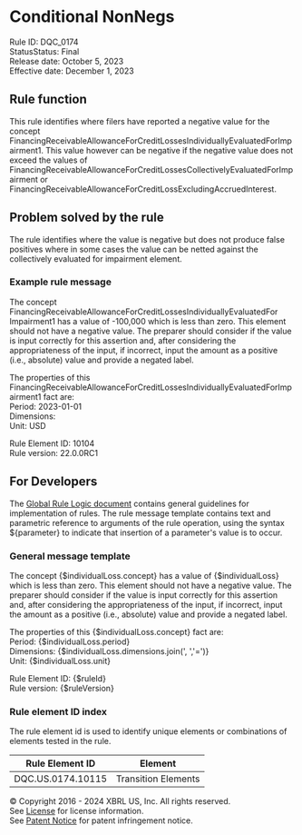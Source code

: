 # Conditional NonNegs  
Rule ID: DQC_0174  
StatusStatus: Final  
Release date: October 5, 2023  
Effective date: December 1, 2023  
  
## Rule function
This rule identifies where filers have reported a negative value for the concept FinancingReceivableAllowanceForCreditLossesIndividuallyEvaluatedForImpairment1. This value however can be negative if the negative value does not exceed the values of FinancingReceivableAllowanceForCreditLossesCollectivelyEvaluatedForImpairment or FinancingReceivableAllowanceForCreditLossExcludingAccruedInterest.

## Problem solved by the rule  
The rule identifies where the value is negative but does not produce false positives where in some cases the value can be netted against the collectively evaluated for impairment  element.    

### Example rule message
The concept FinancingReceivableAllowanceForCreditLossesIndividuallyEvaluatedFor Impairment1 has a value of -100,000 which is less than zero. This element should not have a negative value. The preparer should consider if the value is input correctly for this assertion and, after considering the appropriateness of the input, if incorrect, input the amount as a positive (i.e., absolute) value and provide a negated label.  

The properties of this FinancingReceivableAllowanceForCreditLossesIndividuallyEvaluatedForImpairment1 fact are:  
Period: 2023-01-01  
Dimensions:  
Unit: USD  

Rule Element ID: 10104  
Rule version: 22.0.0RC1

## For Developers  
The [Global Rule Logic document](https://github.com/DataQualityCommittee/dqc_us_rules/blob/master/docs/GlobalRuleLogic.md) contains general guidelines for implementation of rules. The rule message template contains text and parametric reference to arguments of the rule operation, using the syntax ${parameter} to indicate that insertion of a parameter's value is to occur. 

### General message template
The concept {$individualLoss.concept} has a value of {$individualLoss} which is less than zero. This element should not have a negative value. The preparer should consider if the value is input correctly for this assertion and, after considering the appropriateness of the input, if incorrect, input the amount as a positive (i.e., absolute) value and provide a negated label.  

The properties of this {$individualLoss.concept} fact are:  
Period: {$individualLoss.period}  
Dimensions: {$individualLoss.dimensions.join(', ','=')}  
Unit: {$individualLoss.unit}  
  
Rule Element ID: {$ruleId}  
Rule version: {$ruleVersion}

### Rule element ID index  
The rule element id is used to identify unique elements or combinations of elements tested in the rule.

|Rule Element ID|Element|
|--- |--- |
| DQC.US.0174.10115 | Transition Elements |

© Copyright 2016 - 2024 XBRL US, Inc. All rights reserved.   
See [License](https://xbrl.us/dqc-license) for license information.  
See [Patent Notice](https://xbrl.us/dqc-patent) for patent infringement notice.  